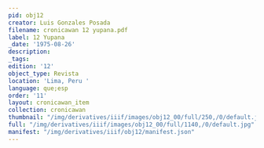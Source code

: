 ```yaml
---
pid: obj12
creator: Luis Gonzales Posada
filename: cronicawan 12 yupana.pdf
label: 12 Yupana
_date: '1975-08-26'
description:
_tags:
edition: '12'
object_type: Revista
location: 'Lima, Peru '
language: que;esp
order: '11'
layout: cronicawan_item
collection: cronicawan
thumbnail: "/img/derivatives/iiif/images/obj12_00/full/250,/0/default.jpg"
full: "/img/derivatives/iiif/images/obj12_00/full/1140,/0/default.jpg"
manifest: "/img/derivatives/iiif/obj12/manifest.json"
---
```

